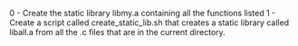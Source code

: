 0 - Create the static library libmy.a containing all the functions listed
1 - Create a script called create_static_lib.sh that creates a static library called liball.a from all the .c files that are in the current directory. 
